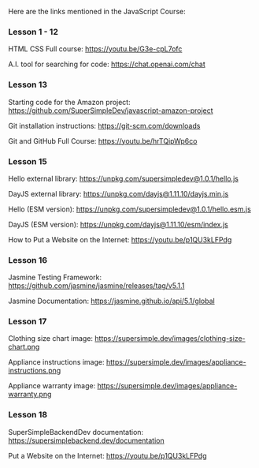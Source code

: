 Here are the links mentioned in the JavaScript Course:

### Lesson 1 - 12
HTML CSS Full course: <a href="https://youtu.be/G3e-cpL7ofc" target="_blank">https://youtu.be/G3e-cpL7ofc</a>

A.I. tool for searching for code: <a href="https://chat.openai.com/chat" target="_blank">https://chat.openai.com/chat</a>

### Lesson 13
Starting code for the Amazon project: <a href="https://github.com/SuperSimpleDev/javascript-amazon-project" target="_blank">https://github.com/SuperSimpleDev/javascript-amazon-project</a>

Git installation instructions: <a href="https://git-scm.com/downloads" target="_blank">https://git-scm.com/downloads</a>

Git and GitHub Full Course: <a href="https://youtu.be/hrTQipWp6co" target="_blank">https://youtu.be/hrTQipWp6co</a>

### Lesson 15
Hello external library: <a href="https://unpkg.com/supersimpledev@1.0.1/hello.js" target="_blank">https://unpkg.com/supersimpledev@1.0.1/hello.js</a>

DayJS external library: <a href="https://unpkg.com/dayjs@1.11.10/dayjs.min.js" target="_blank">https://unpkg.com/dayjs@1.11.10/dayjs.min.js</a>

Hello (ESM version): <a href="https://unpkg.com/supersimpledev@1.0.1/hello.esm.js" target="_blank">https://unpkg.com/supersimpledev@1.0.1/hello.esm.js</a>

DayJS (ESM version): <a href="https://unpkg.com/dayjs@1.11.10/esm/index.js" target="_blank">https://unpkg.com/dayjs@1.11.10/esm/index.js</a>

How to Put a Website on the Internet: <a href="https://youtu.be/p1QU3kLFPdg" target="_blank">https://youtu.be/p1QU3kLFPdg</a>

### Lesson 16
Jasmine Testing Framework: <a href="https://github.com/jasmine/jasmine/releases/tag/v5.1.1" target="_blank">https://github.com/jasmine/jasmine/releases/tag/v5.1.1</a>

Jasmine Documentation: <a href="https://jasmine.github.io/api/5.1/global" target="_blank">https://jasmine.github.io/api/5.1/global</a>

### Lesson 17
Clothing size chart image: <a href="https://supersimple.dev/images/clothing-size-chart.png" target="_blank">https://supersimple.dev/images/clothing-size-chart.png</a>

Appliance instructions image: <a href="https://supersimple.dev/images/appliance-instructions.png" target="_blank">https://supersimple.dev/images/appliance-instructions.png</a>

Appliance warranty image: <a href="https://supersimple.dev/images/appliance-warranty.png" target="_blank">https://supersimple.dev/images/appliance-warranty.png</a>

### Lesson 18
SuperSimpleBackendDev documentation: <a href="https://supersimplebackend.dev/documentation" target="_blank">https://supersimplebackend.dev/documentation</a>

Put a Website on the Internet: <a href="https://youtu.be/p1QU3kLFPdg" target="_blank">https://youtu.be/p1QU3kLFPdg</a>
